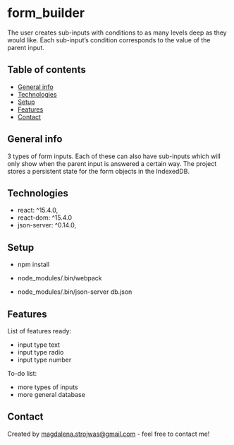 # form_builder
The user creates sub-inputs with conditions to as many levels deep as they would like. Each sub-input’s condition corresponds to the value of the parent input. 
## Table of contents
* [General info](#general-info)
* [Technologies](#technologies)
* [Setup](#setup)
* [Features](#features)
* [Contact](#contact)

## General info
3 types of form inputs. Each of these can also have sub-inputs which will only show when the parent input is answered a certain way.
The project stores a persistent state for the form objects in the IndexedDB.

## Technologies
* react: ^15.4.0,
* react-dom: ^15.4.0
* json-server: ^0.14.0,

## Setup
* npm install 

* node_modules/.bin/webpack
* node_modules/.bin/json-server db.json


## Features
List of features ready:
* input type text
* input type radio
* input type number

To-do list:
* more types of inputs
* more general database

## Contact
Created by magdalena.strojwas@gmail.com - feel free to contact me!
